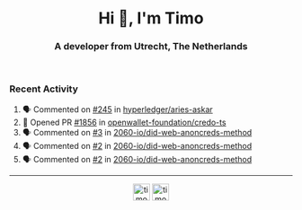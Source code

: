 <h1 align="center">Hi 👋, I'm Timo</h1>
<h3 align="center">A developer from Utrecht, The Netherlands</h3>
<br/>
<!-- https://github.com/rahuldkjain/github-profile-readme-generator --!>

<!--  <p align="left"><img src="https://github-readme-stats.vercel.app/api?username=timoglastra&show_icons=true&count_private=true&" alt="timoglastra" /></p> --!>

<!--
Github language stats
<p align="left"><img src="https://github-readme-stats.vercel.app/api/top-langs/?username=timoglastra&layout=compact" alt="timoglastra" /><p>
-->

<!-- Codestats language stats -->
<!-- <p align="left"><img src="https://codestats-readme.vercel.app/api/top-langs/?username=timoglastra&layout=compact&language_count=12" alt="timoglastra" /><p>    --!>
  
<h3>Recent Activity</h3>

<!--START_SECTION:activity-->
1. 🗣 Commented on [#245](https://github.com/hyperledger/aries-askar/pull/245#issuecomment-2095731970) in [hyperledger/aries-askar](https://github.com/hyperledger/aries-askar)
2. 💪 Opened PR [#1856](https://github.com/openwallet-foundation/credo-ts/pull/1856) in [openwallet-foundation/credo-ts](https://github.com/openwallet-foundation/credo-ts)
3. 🗣 Commented on [#3](https://github.com/2060-io/did-web-anoncreds-method/issues/3#issuecomment-2092389010) in [2060-io/did-web-anoncreds-method](https://github.com/2060-io/did-web-anoncreds-method)
4. 🗣 Commented on [#2](https://github.com/2060-io/did-web-anoncreds-method/issues/2#issuecomment-2091196484) in [2060-io/did-web-anoncreds-method](https://github.com/2060-io/did-web-anoncreds-method)
5. 🗣 Commented on [#2](https://github.com/2060-io/did-web-anoncreds-method/issues/2#issuecomment-2091195143) in [2060-io/did-web-anoncreds-method](https://github.com/2060-io/did-web-anoncreds-method)
<!--END_SECTION:activity-->

---

<p align="center">
<a href="https://twitter.com/timoglastra" target="blank"><img align="center" src="https://cdn.jsdelivr.net/npm/simple-icons@3.0.1/icons/twitter.svg" alt="timoglastra" height="30" width="30" /></a>
<a href="https://linkedin.com/in/timoglastra" target="blank"><img align="center" src="https://cdn.jsdelivr.net/npm/simple-icons@3.0.1/icons/linkedin.svg" alt="timoglastra" height="30" width="30" /></a>
</p>




